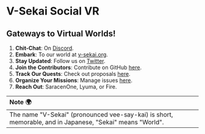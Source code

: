 # V-Sekai Social VR

## Gateways to Virtual Worlds!

1.  **Chit-Chat**: On [Discord](https://discord.gg/7BQDHesck8).
2.  **Embark**: To our world at [v-sekai.org](https://v-sekai.org).
3.  **Stay Updated**: Follow us on [Twitter](https://twitter.com/VSekaiOfficial).
4.  **Join the Contributors**: Contribute on GitHub [here](https://github.com/V-Sekai).
5.  **Track Our Quests**: Check out proposals [here](https://github.com/V-Sekai/manuals/issues).
6.  **Organize Your Missions**: Manage issues [here](https://github.com/V-Sekai/v-sekai-game/issues).
7.  **Reach Out**: SaracenOne, Lyuma, or Fire.

| Note 🌍                                                                                                                            |
| :--------------------------------------------------------------------------------------------------------------------------------- |
| The name "V-Sekai" (pronounced vee-say-kai) is short, memorable, and in Japanese, "Sekai" means "World". |
